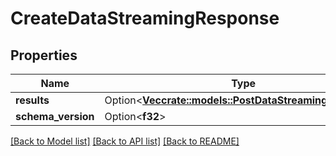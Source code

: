 # CreateDataStreamingResponse

## Properties

Name | Type | Description | Notes
------------ | ------------- | ------------- | -------------
**results** | Option<[**Vec<crate::models::PostDataStreamingResponse>**](PostDataStreamingResponse.md)> |  | [optional]
**schema_version** | Option<**f32**> |  | [optional]

[[Back to Model list]](../README.md#documentation-for-models) [[Back to API list]](../README.md#documentation-for-api-endpoints) [[Back to README]](../README.md)


